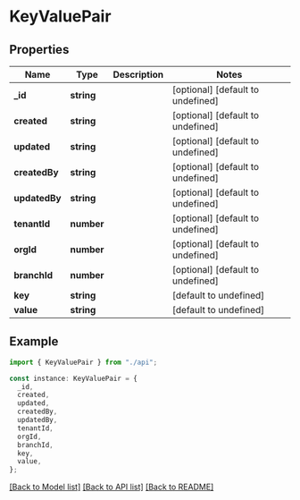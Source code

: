 # KeyValuePair

## Properties

| Name          | Type       | Description | Notes                             |
| ------------- | ---------- | ----------- | --------------------------------- |
| **\_id**      | **string** |             | [optional] [default to undefined] |
| **created**   | **string** |             | [optional] [default to undefined] |
| **updated**   | **string** |             | [optional] [default to undefined] |
| **createdBy** | **string** |             | [optional] [default to undefined] |
| **updatedBy** | **string** |             | [optional] [default to undefined] |
| **tenantId**  | **number** |             | [optional] [default to undefined] |
| **orgId**     | **number** |             | [optional] [default to undefined] |
| **branchId**  | **number** |             | [optional] [default to undefined] |
| **key**       | **string** |             | [default to undefined]            |
| **value**     | **string** |             | [default to undefined]            |

## Example

```typescript
import { KeyValuePair } from "./api";

const instance: KeyValuePair = {
  _id,
  created,
  updated,
  createdBy,
  updatedBy,
  tenantId,
  orgId,
  branchId,
  key,
  value,
};
```

[[Back to Model list]](../README.md#documentation-for-models) [[Back to API list]](../README.md#documentation-for-api-endpoints) [[Back to README]](../README.md)
